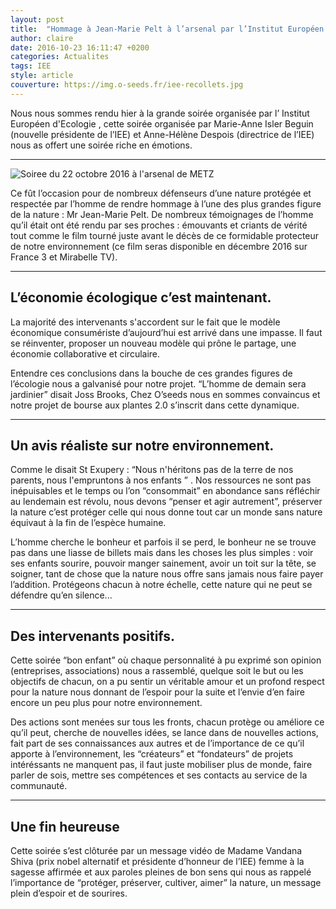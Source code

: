 ```yaml
---
layout: post
title:  "Hommage à Jean-Marie Pelt à l’arsenal par l’Institut Européen d’Ecologie"
author: claire
date: 2016-10-23 16:11:47 +0200
categories: Actualites
tags: IEE
style: article
couverture: https://img.o-seeds.fr/iee-recollets.jpg
---
```


Nous nous sommes rendu hier à la grande soirée organisée par l’ Institut Européen d'Ecologie , cette soirée organisée par Marie-Anne Isler Beguin (nouvelle présidente de l’IEE) et Anne-Hélène Despois (directrice de l’IEE) nous as offert une soirée riche en émotions.

<!--more-->
---

![Soiree du 22 octobre 2016 à l'arsenal de METZ](https://img.o-seeds.fr/iee-arsenal.jpg)


Ce fût l’occasion pour de nombreux défenseurs d’une nature protégée et respectée par l’homme de rendre hommage à l’une des plus grandes figure de la nature : Mr Jean-Marie Pelt.  De nombreux témoignages de l’homme qu’il était ont été rendu par ses proches : émouvants et criants de vérité tout comme le film tourné juste avant le décès de ce formidable protecteur de notre environnement (ce film seras disponible en décembre 2016 sur France 3 et Mirabelle TV).

---

## L’économie écologique c’est maintenant.

 La majorité des intervenants s'accordent sur le fait que le modèle économique consumériste d’aujourd’hui est arrivé dans une impasse. Il faut se réinventer, proposer un nouveau modèle qui prône le partage, une économie collaborative et circulaire. 
 
Entendre ces conclusions dans la bouche de ces grandes figures de l’écologie nous a galvanisé pour notre projet. “L’homme de demain sera  jardinier” disait Joss Brooks, Chez O’seeds nous en sommes convaincus et notre projet de bourse aux plantes 2.0 s’inscrit dans cette dynamique. 

---

## Un avis réaliste sur notre environnement.

Comme le disait St Exupery : “Nous n'héritons pas de la terre de nos parents, nous l'empruntons à nos enfants ” .
Nos ressources ne sont pas inépuisables et le temps ou l’on “consommait” en abondance sans réfléchir au lendemain est révolu, nous devons “penser et agir autrement”, préserver la nature c’est protéger celle qui nous donne tout car un monde sans nature équivaut à la fin de l’espèce humaine.

L’homme cherche le bonheur et parfois il se perd, le bonheur ne se trouve pas dans une liasse de billets mais dans les choses les plus simples : voir ses enfants sourire, pouvoir manger sainement, avoir un toit sur la tête, se soigner, tant de chose que la nature nous offre sans jamais nous faire payer l’addition.
Protégeons chacun à notre échelle, cette nature qui ne peut se défendre qu’en silence...

---

## Des intervenants positifs.

Cette soirée “bon enfant” où chaque personnalité à pu exprimé son opinion (entreprises, associations) nous a rassemblé, quelque soit le but ou les objectifs de chacun, on a pu sentir un véritable amour et un profond respect pour la nature nous donnant de l’espoir pour la suite et l’envie d’en faire encore un peu plus pour notre environnement.

Des actions sont menées sur tous les fronts, chacun protège ou améliore ce qu’il peut, cherche de nouvelles idées, se lance dans de nouvelles actions, fait part de ses connaissances aux autres et de l’importance de ce qu’il apporte à l’environnement, les “créateurs” et “fondateurs” de projets intéréssants ne manquent pas, il faut juste mobiliser plus de monde, faire parler de sois, mettre ses compétences et ses contacts au service de la communauté.

---

## Une fin heureuse

Cette soirée s’est clôturée par un message vidéo de Madame Vandana Shiva (prix nobel alternatif et présidente d’honneur de l’IEE) femme à la sagesse affirmée et aux paroles pleines de bon sens qui nous as rappelé l’importance de “protéger, préserver, cultiver, aimer” la nature, un message plein d’espoir et de sourires.